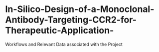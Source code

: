 # In-Silico-Design-of-a-Monoclonal-Antibody-Targeting-CCR2-for-Therapeutic-Application-
 Workflows and Relevant Data associated with the Project
